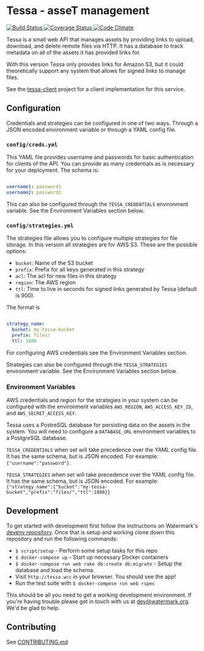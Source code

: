 # Tessa - asseT management

[ ![Build Status][3]    ][4]
[ ![Coverage Status][5] ][6]
[ ![Code Climate][7]    ][8]

Tessa is a small web API that manages assets by providing links to
upload, download, and delete remote files via HTTP. It has a database to
track metadata on all of the assets it has provided links for.

With this version Tessa only provides links for Amazon S3, but it could
theoretically support any system that allows for signed links to manage
files.

See the [tessa-client][tessa-client] project for a client implementation
for this service.

[tessa-client]: https://github.com/watermarkchurch/tessa-client

## Configuration

Credentials and strategies can be configured in one of two ways. Through
a JSON encoded environment variable or through a YAML config file.

### `config/creds.yml`

This YAML file provides username and passwords for basic authentication
for clients of the API. You can provide as many credentials as is
necessary for your deployment. The schema is:

```yaml

username1: password1
username2: password2

```

This can also be configured through the `TESSA_CREDENTIALS` environment
variable. See the Environment Variables section below.

### `config/strategies.yml`

The strategies file allows you to configure multiple strategies for file
storage. In this version all strategies are for AWS S3. These are the
possible options:

* `bucket`: Name of the S3 bucket
* `prefix`: Prefix for all keys generated in this strategy
* `acl`: The acl for new files in this strategy
* `region`: The AWS region
* `ttl`: Time to live in seconds for signed links generated by Tessa
  (default is 900).

The format is

```yaml

strategy_name:
  bucket: my-tessa-bucket
  prefix: files/
  ttl: 1800

```

For configuring AWS credentials see the Environment Variables section.

Strategies can also be configured through the `TESSA_STRATEGIES`
environment variable. See the Environment Variables section below.

### Environment Variables

AWS credentials and region for the strategies in your system can be
configured with the environment variables `AWS_REGION`,
`AWS_ACCESS_KEY_ID`, and `AWS_SECRET_ACCESS_KEY`.

Tessa uses a PostreSQL database for persisting data on the assets in the
system. You will need to configure a `DATABASE_URL` environment
variables to a PostgreSQL database.

`TESSA_CREDENTIALS` when set will take precedence over the YAML config
file. It has the same schema, but is JSON encoded. For example:
`{"username":"password"}`.

`TESSA_STRATEGIES` when set will take precedence over the YAML config
file. It has the same schema, but is JSON encoded. For example:
`{"strategy_name":{"bucket":"my-tessa-bucket","prefix":"files/","ttl":1800}}`

## Development

To get started with development first follow the instructions on
Watermark's [devenv repository][9]. Once that is setup and working clone
down this repository and run the following commands:

- `$ script/setup` - Perform some setup tasks for this repo
- `$ docker-compose up` - Start up necessary Docker containers
- `$ docker-compose run web rake db:create db:migrate` - Setup the
  database and load the schema.
- Visit `http://tessa.wcc` in your browser. You should see the app!
- Run the test suite with `$ docker-compose run web rspec`

This should be all you need to get a working development environment. If
you're having trouble please get in touch with us at dev@watermark.org.
We'd be glad to help.

## Contributing

See [CONTRIBUTING.md][contributing]

[contributing]: https://github.com/watermarkchurch/tessa/blob/master/CONTRIBUTING.md

[0]: https://github.com/watermarkchurch/tessa
[1]: https://img.shields.io/gem/v/tessa.svg?style=flat
[2]: http://rubygems.org/gems/tessa "Gem Version"
[3]: https://img.shields.io/travis/watermarkchurch/tessa/master.svg?style=flat
[4]: https://travis-ci.org/watermarkchurch/tessa "Build Status"
[5]: https://codeclimate.com/github/watermarkchurch/tessa/badges/coverage.svg
[6]: https://codeclimate.com/github/watermarkchurch/tessa "Coverage Status"
[7]: https://img.shields.io/codeclimate/github/watermarkchurch/tessa.svg?style=flat
[8]: https://codeclimate.com/github/watermarkchurch/tessa "Code Climate"
[9]: https://github.com/watermarkchurch/devenv
